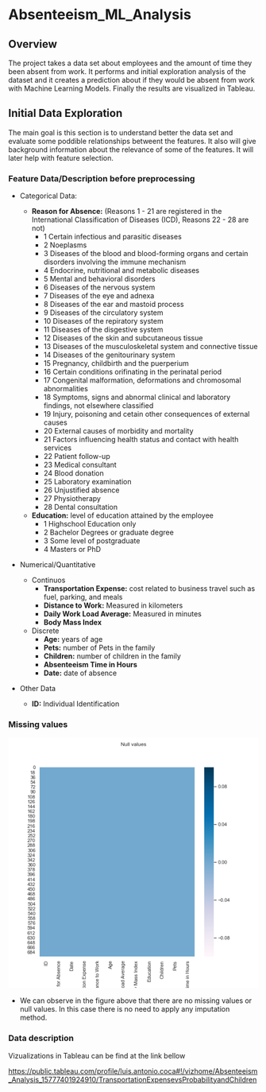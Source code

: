 # Absenteeism_ML_Analysis
## Overview
The project takes a data set about employees and the amount of time they been absent from work. It performs and initial exploration analysis of the dataset and it creates a prediction about if they would be absent from work with Machine Learning Models. Finally the results are visualized in Tableau.

## Initial Data Exploration
The main goal is this section is to understand better the data set and evaluate some poddible relationships betweent the features. It also will give background information about the relevance of some of the features. It will later help with feature selection.

### Feature Data/Description before preprocessing
+ Categorical Data:
    * **Reason for Absence:** (Reasons 1 - 21 are registered in the International Classification of Diseases (ICD), Reasons 22 - 28 are not)
        * 1 Certain infectious and parasitic diseases
        * 2 Noeplasms
        * 3 Diseases of the blood and blood-forming organs and certain disorders involving the immune mechanism
        * 4 Endocrine, nutritional and metabolic diseases
        * 5 Mental and behavioral disorders
        * 6 Diseases of the nervous system
        * 7 Diseases of the eye and adnexa
        * 8 Diseases of the ear and mastoid process
        * 9 Diseases of the circulatory system
        * 10 Diseases of the repiratory system
      * 11 Diseases of the disgestive system
      * 12 Diseases of the skin and subcutaneous tissue
      * 13 Diseases of the musculoskeletal system and connective tissue
      * 14 Diseases of the genitourinary system
      * 15 Pregnancy, childbirth and the puerperium
      * 16 Certain conditions orifinating in the perinatal period
      * 17 Congenital malformation, deformations and chromosomal abnormalities
      * 18 Symptoms, signs and abnormal clinical and laboratory findings, not elsewhere classified
      * 19 Injury, poisoning and cetain other consequences of external causes
      * 20 External causes of morbidity and mortality
      * 21 Factors influencing health status and contact with health services
      * 22 Patient follow-up
      * 23 Medical consultant
      * 24 Blood donation
      * 25 Laboratory examination
      * 26 Unjustified absence
      * 27 Physiotherapy
      * 28 Dental consultation

    + **Education:** level of education attained by the employee
      * 1 Highschool Education only
      * 2 Bachelor Degrees or graduate degree
      * 3 Some level of postgraduate
      * 4 Masters or PhD
+ Numerical/Quantitative
    + Continuos
        + **Transportation Expense:** cost related to business travel such as fuel, parking, and meals
        + **Distance to Work:** Measured in kilometers
        + **Daily Work Load Average:** Measured in minutes
        + **Body Mass Index**
    + Discrete
        + **Age:** years of age
        + **Pets:** number of Pets in the family
        + **Children:** number of children in the family
        + **Absenteeism Time in Hours**
        + **Date:** date of absence
+ Other Data
  + **ID:** Individual Identification
  
### Missing values

![Missing Values](https://github.com/luisantoniococa/Absenteeism_ML_Analysis/blob/master/Project%20Work/Visual_Null_values.png)

+ We can observe in the figure above that there are no missing values or null values. In this case there is no need to apply any imputation method.

### Data description


Vizualizations in Tableau can be find at the link bellow

https://public.tableau.com/profile/luis.antonio.coca#!/vizhome/Absenteeism_Analysis_15777401924910/TransportationExpensevsProbabilityandChildren
